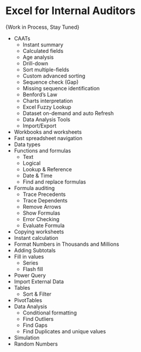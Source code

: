 # Excel for Internal Auditors
{Work in Process, Stay Tuned}

* CAATs
  * Instant summary
  * Calculated fields
  * Age analysis 
  * Drill-down
  * Sort multiple-fields
  * Custom advanced sorting
  * Sequence check (Gap)
  * Missing sequence identification
  * Benford’s Law
  * Charts interpretation
  * Excel Fuzzy Lookup
  * Dataset on-demand and auto Refresh
  * Data Analysis Tools
  * Import/Export
* Workbooks and worksheets
* Fast spreadsheet navigation
* Data types
* Functions and formulas
  * Text
  * Logical
  * Lookup & Reference
  * Date & Time
  * Find and replace formulas
* Formula auditing
  *  Trace Precedents
  *  Trace Dependents
  *  Remove Arrows
  *  Show Formulas
  *  Error Checking
  *  Evaluate Formula
* Copying worksheets
* Instant calculation
* Format Numbers in Thousands and Millions
* Adding Subtotals
* Fill in values
  * Series
  * Flash fill
* Power Query
 * Import External Data 
* Tables
  * Sort & Filter
* PivotTables
* Data Analysis
  * Conditional formatting
  * Find Outliers
  * Find Gaps
  * Find Duplicates and unique values
* Simulation
 * Random Numbers 
